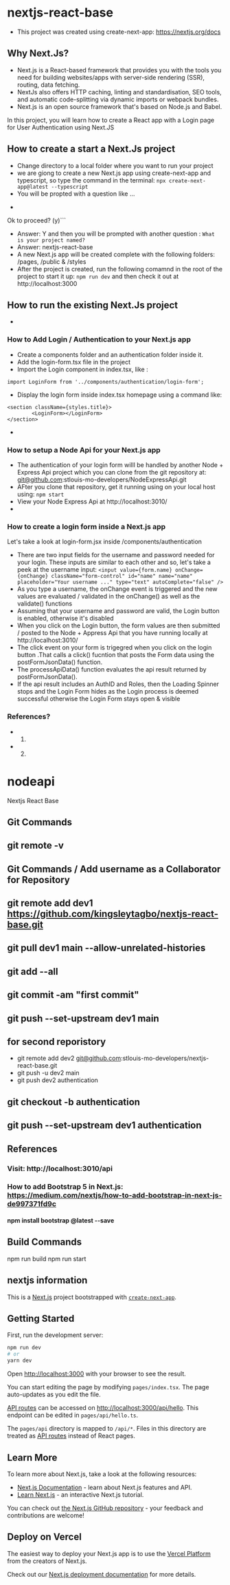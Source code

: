 # nextjs-react-base
- This project was created using create-next-app: https://nextjs.org/docs

## Why Next.Js?
- Next.js is a React-based framework that provides you with the tools you need for building websites/apps with server-side rendering (SSR), routing, data fetching.
- NextJs also offers HTTP caching, linting and standardisation, SEO tools, and automatic code-splitting via dynamic imports or webpack bundles. 
- Next.js is an open source framework that's based on Node.js and Babel.

In this project, you will learn how to create a React app with a Login page for User Authentication using Next.JS

## How to create a start a Next.Js project
- Change directory to a local folder where you want to run your project
- we are giong to create a new Next.js app using create-next-app and typescript, so type the command in the terminal: 
``` npx create-next-app@latest --typescript ```
- You will be propted with a question like ... 
- ```Need to install the latest following packages: create-next-app@latest
Ok to proceed? (y)```
- Answer: Y and then you will be prompted with another question : ```What is your project named?```
- Answer: nextjs-react-base
- A new Next.js app will be created complete with the following folders: /pages, /public & /styles 
- After the project is created, run the following comamnd in the root of the project to start it up:
```npm run dev``` and then check it out at http://localhost:3000

## How to run the existing Next.Js project
- 

### How to Add Login / Authentication to your Next.js app
- Create a components folder and an authentication folder inside it.
- Add the login-form.tsx file in the project
- Import the Login component in index.tsx, like : 
``` 
import LoginForm from '../components/authentication/login-form';
``` 
- Display the login form inside index.tsx homepage using a command like:    
```     
<section className={styles.title}>
        <LoginForm></LoginForm>
</section>
```
- 

### How to setup a Node Api for your Next.js app
- The authentication of your login form willl be handled by another Node + Express Api project which you can clone from the git repository at: git@github.com:stlouis-mo-developers/NodeExpressApi.git
- AFter you clone that repository, get it running using on your local host using: ```npm start```
- View your Node Express Api at http://localhost:3010/
- 

### How to create a login form inside a Next.js app
Let's take a look at login-form.jsx inside /components/authentication
- There are two input fields for the username and password needed for your login. 
These inputs are similar to each other and so, let's take a peek at the username input: 
```<input value={form.name} onChange={onChange} className="form-control" id="name" name="name" placeholder="Your username ..." type="text" autoComplete="false" />```
- As you type a username, the onChange event is triggered and the new values are evaluated  / validated in the onChange() as well as the validate() functions
- Assuming that your username and password are valid, the Login button is enabled, otherwise it's disabled
- When you click on the Login button, the form values are then submitted / posted to the Node + Appress Api that you have running locally at http://localhost:3010/
- The click event on your form is trigegred when you click on the login button .That calls a click() fucntion
that posts the Form data using the postFormJsonData() function. 
- The processApiData() function evaluates the api result returned by postFormJsonData(). 
- If the api result includes an AuthID and Roles, then the Loading Spinner stops and the Login Form hides as the Login process is deemed successful otherwise the Login Form stays open & visible


### References?
- 1. 
- 2.


# nodeapi
Nextjs React Base

## Git Commands
## git remote -v 
## Git Commands / Add username as a Collaborator for Repository
## git remote add dev1 https://github.com/kingsleytagbo/nextjs-react-base.git
## git pull dev1 main --allow-unrelated-histories
## git add --all
## git commit -am "first commit"
## git push --set-upstream dev1 main

## for second reporistory
- git remote add dev2 git@github.com:stlouis-mo-developers/nextjs-react-base.git
- git push -u dev2 main
- git push dev2 authentication

## git checkout -b  authentication
##  git push --set-upstream dev1 authentication

## References
### Visit: http://localhost:3010/api
### How to add Bootstrap 5 in Next.js: https://medium.com/nextjs/how-to-add-bootstrap-in-next-js-de997371fd9c 
#### npm install bootstrap @latest --save

## Build Commands
npm run build
npm run start

## nextjs information
This is a [Next.js](https://nextjs.org/) project bootstrapped with [`create-next-app`](https://github.com/vercel/next.js/tree/canary/packages/create-next-app).


## Getting Started

First, run the development server:

```bash
npm run dev
# or
yarn dev
```

Open [http://localhost:3000](http://localhost:3000) with your browser to see the result.

You can start editing the page by modifying `pages/index.tsx`. The page auto-updates as you edit the file.

[API routes](https://nextjs.org/docs/api-routes/introduction) can be accessed on [http://localhost:3000/api/hello](http://localhost:3000/api/hello). This endpoint can be edited in `pages/api/hello.ts`.

The `pages/api` directory is mapped to `/api/*`. Files in this directory are treated as [API routes](https://nextjs.org/docs/api-routes/introduction) instead of React pages.

## Learn More

To learn more about Next.js, take a look at the following resources:

- [Next.js Documentation](https://nextjs.org/docs) - learn about Next.js features and API.
- [Learn Next.js](https://nextjs.org/learn) - an interactive Next.js tutorial.

You can check out [the Next.js GitHub repository](https://github.com/vercel/next.js/) - your feedback and contributions are welcome!

## Deploy on Vercel

The easiest way to deploy your Next.js app is to use the [Vercel Platform](https://vercel.com/new?utm_medium=default-template&filter=next.js&utm_source=create-next-app&utm_campaign=create-next-app-readme) from the creators of Next.js.

Check out our [Next.js deployment documentation](https://nextjs.org/docs/deployment) for more details.
